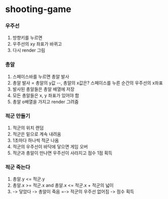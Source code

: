 # shooting-game

### 우주선
 1. 방향키를 누르면
 2. 우주선의 xy 좌표가 바뀌고
 3. 다시 render 그림

### 총알
 1. 스페이스바를 누르면 총알 발사
 2. 총알 발사 = 총알의 y값 --, 총알의 x값은? 스페이스를 누른 순간의 우주선의 x좌표
 3. 발사된 총알들은 총알 배열에 저장
 4. 모든 총알들은 x, y 좌표가 있어야 함
 5. 총알 o배열을 가지고 render 그려줌

### 적군 만들기
 1. 적군의 위치 랜덤
 2. 적군은 밑으로 계속 내려옴
 3. 1초마다 하나씩 적군 나옴
 4. 적군의 우주선이 바닥에 닿으면 게임 오버
 5. 적군과 총알이 만나면 우주선이 사라지고 점수 1점 획득

### 적군 죽는다
 1. 총알.y <= 적군.y
 2. 총알.x >= 적군.x and 총알.x <= 적군.x + 적군의 넓이 
 3. -> 닿았다 -> 총알이 죽음 =-> 적군의 우주선 없어짐 -> 점수 획득